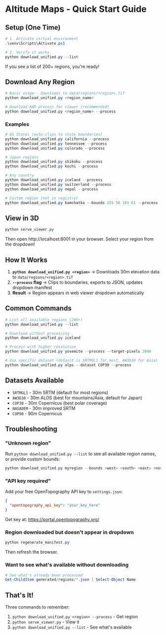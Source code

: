 # Altitude Maps - Quick Start Guide

## Setup (One Time)

```powershell
# 1. Activate virtual environment
.\venv\Scripts\Activate.ps1

# 2. Verify it works
python download_unified.py --list
```

If you see a list of 200+ regions, you're ready!

## Download Any Region

```powershell
# Basic usage - downloads to data/regions/<region>.tif
python download_unified.py <region_name>

# Download AND process for viewer (recommended)
python download_unified.py <region_name> --process
```

### Examples

```powershell
# US States (auto-clips to state boundaries)
python download_unified.py california --process
python download_unified.py tennessee --process
python download_unified.py colorado --process

# Japan regions
python download_unified.py shikoku --process
python download_unified.py kochi --process

# Any country
python download_unified.py iceland --process
python download_unified.py switzerland --process
python download_unified.py nepal --process

# Custom region (not in registry)
python download_unified.py kamchatka --bounds 155 50 163 61 --process
```

## View in 3D

```powershell
python serve_viewer.py
```

Then open http://localhost:8001 in your browser. Select your region from the dropdown!

## How It Works

1. **`python download_unified.py <region>`** → Downloads 30m elevation data to `data/regions/<region>.tif`
2. **`--process` flag** → Clips to boundaries, exports to JSON, updates dropdown manifest
3. **Result** → Region appears in web viewer dropdown automatically

## Common Commands

```powershell
# List all available regions (200+)
python download_unified.py --list

# Download without processing
python download_unified.py iceland

# Process with higher resolution
python download_unified.py yosemite --process --target-pixels 2048

# Use specific dataset (default is SRTMGL1 for most, AW3D30 for Asia)
python download_unified.py alps --dataset COP30 --process
```

## Datasets Available

- `SRTMGL1` - 30m SRTM (default for most regions)
- `AW3D30` - 30m ALOS (best for mountains/Asia, default for Japan)
- `COP30` - 30m Copernicus (best polar coverage)
- `NASADEM` - 30m improved SRTM
- `COP90` - 90m Copernicus

## Troubleshooting

### "Unknown region"
Run `python download_unified.py --list` to see all available region names, or provide custom bounds:
```powershell
python download_unified.py myregion --bounds <west> <south> <east> <north> --process
```

### "API key required"
Add your free OpenTopography API key to `settings.json`:
```json
{
  "opentopography_api_key": "your_key_here"
}
```
Get key at: https://portal.opentopography.org/

### Region downloaded but doesn't appear in dropdown
```powershell
python regenerate_manifest.py
```
Then refresh the browser.

### Want to see what's available without downloading
```powershell
# See what's already been processed
Get-ChildItem generated/regions/*.json | Select-Object Name
```

## That's It!

Three commands to remember:
1. `python download_unified.py <region> --process` - Get region
2. `python serve_viewer.py` - View it
3. `python download_unified.py --list` - See what's available


